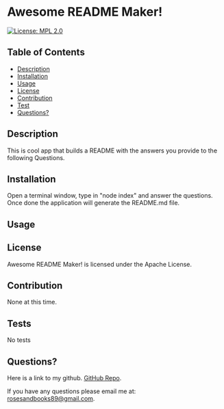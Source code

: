 # **Awesome README Maker!**

[![License: MPL 2.0](https://img.shields.io/badge/License-MPL_2.0-brightgreen.svg)](https://opensource.org/licenses/MPL-2.0)


## **Table of Contents**

* [Description](#description)
* [Installation](#installation)
* [Usage](#usage)
* [License](#licenses)
* [Contribution](#contribution)
* [Test](#tests)
* [Questions?](#questions)


## Description
This is cool app that builds a README with the answers you provide to the following Questions. 

## Installation
 Open a terminal window, type in "node index" and answer the questions. Once done the application will generate the README.md file.

## Usage


## License

Awesome README Maker! is licensed under the Apache License.


## Contribution
None at this time. 

## Tests
No tests

## Questions?
Here is a link to my github. [GitHub Repo](https://github.com/rosesandbooks89).

If you have any questions please email me at: rosesandbooks89@gmail.com.
